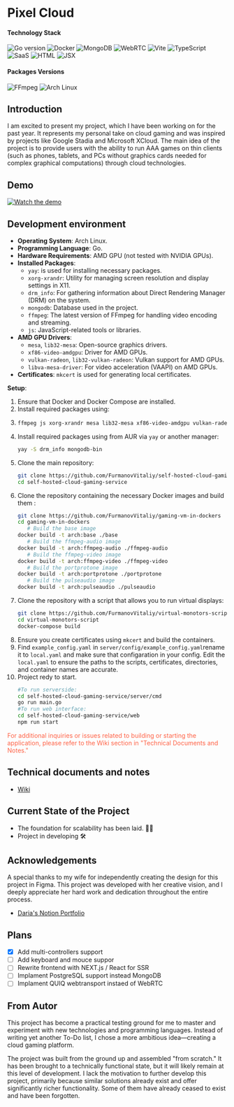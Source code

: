 # Pixel Cloud
#### Technology Stack
![Go version](https://img.shields.io/badge/Go-1.22.2-blue?logo=go)
![Docker](https://img.shields.io/badge/Docker-27.2.0-blue?logo=docker)
![MongoDB](https://img.shields.io/badge/MongoDB-7.0.14-green?logo=mongodb)
![WebRTC](https://img.shields.io/badge/WebRTC-1.0.39-yellowgreen?logo=webrtc)
![Vite](https://img.shields.io/badge/Vite-5.2-%23F7C845?logo=vite)
![TypeScript](https://img.shields.io/badge/TypeScript-5.4.5-%232b7489?logo=typescript)
![SaaS](https://img.shields.io/badge/Sass-1.77-%23c25b5d?logo=sass)
![HTML](https://img.shields.io/badge/HTML-5-%23E44D26?logo=html5)
![JSX](https://img.shields.io/badge/JSX-Template%20Syntax-%23F7DF1E?logo=javascript)




#### Packages Versions
![FFmpeg](https://img.shields.io/badge/FFmpeg-7.1-green?logo=ffmpeg)
![Arch Linux](https://img.shields.io/badge/Arch%20Linux-rolling-brightgreen?logo=archlinux)

## Introduction

I am excited to present my project, which I have been working on for the past year. It represents my personal take on cloud gaming and was inspired by projects like Google Stadia and Microsoft XCloud. The main idea of the project is to provide users with the ability to run AAA games on thin clients (such as phones, tablets, and PCs without graphics cards needed for complex graphical computations) through cloud technologies.

## Demo

[![Watch the demo](./assets/demo.gif)](https://youtu.be/q_k8pBCw4QU)


## Development environment
- **Operating System**: Arch Linux.
- **Programming Language**: Go.
- **Hardware Requirements**: AMD GPU (not tested with NVIDIA GPUs).
- **Installed Packages**:
  - `yay`: is used for installing necessary packages.
  - `xorg-xrandr`: Utility for managing screen resolution and display settings in X11.
  - `drm_info`: For gathering information about Direct Rendering Manager (DRM) on the system.
   - `mongodb`: Database used in the project.
   - `ffmpeg`: The latest version of FFmpeg for handling video encoding and streaming.
   - `js`: JavaScript-related tools or libraries.
- **AMD GPU Drivers**:
   - `mesa`, `lib32-mesa`: Open-source graphics drivers.
    - `xf86-video-amdgpu`: Driver for AMD GPUs.
    - `vulkan-radeon`, `lib32-vulkan-radeon`: Vulkan support for AMD GPUs.
    - `libva-mesa-driver`: For video acceleration (VAAPI) on AMD GPUs.
- **Certificates**: `mkcert` is used for generating local certificates.

**Setup**:
  1. Ensure that Docker and Docker Compose are installed.
  2. Install required packages using:
  3. ```bash
     ffmpeg js xorg-xrandr mesa lib32-mesa xf86-video-amdgpu vulkan-radeon  lib32-vulkan-radeon libva-mesa-driver mkcert
        ```
  4. Install required packages using from AUR via `yay` or another manager:
     ```bash
     yay -S drm_info mongodb-bin
     ```
  5. Clone the main repository:
     ```bash
     git clone https://github.com/FurmanovVitaliy/self-hosted-cloud-gaming-service.git
     cd self-hosted-cloud-gaming-service
     ```
  6. Clone the repository containing the necessary Docker images and build them :
     ```bash
     git clone https://github.com/FurmanovVitaliy/gaming-vm-in-dockers
     cd gaming-vm-in-dockers
        # Build the base image
     docker build -t arch:base ./base
        # Build the ffmpeg-audio image
     docker build -t arch:ffmpeg-audio ./ffmpeg-audio
        # Build the ffmpeg-video image
     docker build -t arch:ffmpeg-video ./ffmpeg-video
        # Build the portprotone image
     docker build -t arch:portprotone ./portprotone
        # Build the pulseaudio image
     docker build -t arch:pulseaudio ./pulseaudio
     ```
  7. Clone the repository with a script that allows you to run virtual displays:
     ```bash
     git clone https://github.com/FurmanovVitaliy/virtual-monotors-script
     cd virtual-monotors-script
     docker-compose build
     ```
  8. Ensure you create certificates using `mkcert` and build the containers.
  9.  Find `example_config.yaml` in `server/config/example_config.yaml`rename it to `local.yaml` and make sure that configaration in your config. Edit the `local.yaml` to ensure the paths to the scripts, certificates, directories, and container names are accurate.
  10. Project redy to start. 
        ```bash
        #To run serverside:
        cd self-hosted-cloud-gaming-service/server/cmd
        go run main.go
        #To run web interface:
        cd self-hosted-cloud-gaming-service/web
        npm run start
        ```
<span style="color: tomato;">For additional inquiries or issues related to building or starting the application, please refer to the Wiki section in "Technical Documents and Notes."
</span>

## Technical documents and notes
- [Wiki](https://github.com/FurmanovVitaliy/self-hosted-cloud-gaming-service/wiki)

## Current State of the Project
- The foundation for scalability has been laid. 👌🏻
- Project in developing 🛠️
  
## Acknowledgements
A special thanks to my wife for independently creating the design for this project in Figma. This project was developed with her creative vision, and I deeply appreciate her hard work and dedication throughout the entire process.

- [Daria's Notion Portfolio](https://noiseless-giant-de5.notion.site/Daria-Furmanova-7eb639daae2a4c3a80779a1a3e47fad8)

## Plans
- [x] Add multi-controllers support  
- [ ] Add keyboard and mouce suppor
- [ ] Rewrite frontend with NEXT.js / React for SSR
- [ ] Implament PostgreSQL support instead MongoDB
- [ ] Implament QUIQ webtransport instaed of WebRTC
## From Autor 
This project has become a practical testing ground for me to master and experiment with new technologies and programming languages. Instead of writing yet another To-Do list, I chose a more ambitious idea—creating a cloud gaming platform.

The project was built from the ground up and assembled "from scratch." It has been brought to a technically functional state, but it will likely remain at this level of development. I lack the motivation to further develop this project, primarily because similar solutions already exist and offer significantly richer functionality. Some of them have already ceased to exist and have been forgotten.